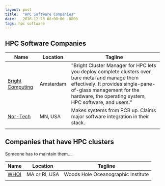 ```yaml
---
layout: post
title:  "HPC Software Companies"
date:   2016-12-23 08:00:00 -0800
tags: hpc software
---
```


## HPC Software Companies

| Name | Location | Tagline |
| ---- | -------- | ------- |
| [Bright Computing](http://www.brightcomputing.com/product-offerings/bright-cluster-manager-for-hpc) | Amsterdam | "Bright Cluster Manager for HPC lets you deploy complete clusters over bare metal and manage them effectively. It provides single-pane-of-glass management for the hardware, the operating system, HPC software, and users." |
| [Nor-Tech](http://www.nor-tech.com/) | MN, USA | Makes systems from PCB up. Claims major software integration in their stack. |
| | |

## Companies that have HPC clusters
Someone has to maintain them....

| Name | Location | Tagline |
| ---- | -------- | ------- |
| [WHOI](http://www.whoi.edu/jobs/) | MA or RI, USA | Woods Hole Oceanographic Institute |
| | |

